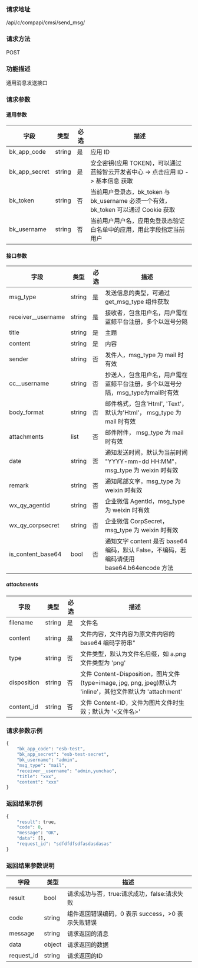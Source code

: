 ### 请求地址

/api/c/compapi/cmsi/send_msg/

### 请求方法

POST

### 功能描述

通用消息发送接口

### 请求参数

#### 通用参数

| 字段 | 类型 | 必选 |  描述 |
|--------------|--------|----|------------|
| bk_app_code  | string | 是 | 应用 ID     |
| bk_app_secret| string | 是 | 安全密钥(应用 TOKEN)，可以通过 蓝鲸智云开发者中心 -&gt; 点击应用 ID -&gt; 基本信息 获取 |
| bk_token     | string | 否 | 当前用户登录态，bk_token 与 bk_username 必须一个有效，bk_token 可以通过 Cookie 获取 |
| bk_username  | string | 否 | 当前用户用户名，应用免登录态验证白名单中的应用，用此字段指定当前用户 |

#### 接口参数

| 字段 | 类型 | 必选 | 描述 |
|--------------------|--------|----|------------|
| msg_type           | string | 是 | 发送信息的类型，可通过 get_msg_type 组件获取 |
| receiver__username | string | 是 | 接收者，包含用户名，用户需在蓝鲸平台注册，多个以逗号分隔 |
| title              | string | 是 | 主题 |
| content            | string | 是 | 内容  |
| sender             | string | 否 | 发件人，msg_type 为 mail 时有效 |
| cc__username       | string | 否 | 抄送人，包含用户名，用户需在蓝鲸平台注册，多个以逗号分隔，msg_type为mail时有效 |
| body_format        | string | 否 | 邮件格式，包含'Html', 'Text'，默认为'Html'， msg_type 为 mail 时有效 |
| attachments        | list   | 否 | 邮件附件， msg_type 为 mail 时有效 |
| date               | string | 否 | 通知发送时间，默认为当前时间 "YYYY-mm-dd HH:MM"，msg_type 为 weixin 时有效 |
| remark             | string | 否 | 通知尾部文字，msg_type 为 weixin 时有效|
| wx_qy_agentid      | string | 否 | 企业微信 AgentId，msg_type 为 weixin 时有效 |
| wx_qy_corpsecret   | string | 否 | 企业微信 CorpSecret，msg_type 为 weixin 时有效 |
| is_content_base64  | bool   | 否 | 通知文字 content 是否 base64 编码，默认 False，不编码，若编码请使用 base64.b64encode 方法 |

##### attachments

| 字段 | 类型 | 必选 | 描述 |
|-------------|--------|----|--------|
| filename    | string | 是 | 文件名 |
| content     | string | 是 | 文件内容，文件内容为原文件内容的 base64 编码字符串" |
| type        | string | 否 | 文件类型，默认为文件名后缀，如 a.png 文件类型为 'png' |
| disposition | string | 否 | 文件 Content-Disposition，图片文件(type=image, jpg, png, jpeg)默认为 'inline'，其他文件默认为 'attachment'  |
| content_id  | string | 否 | 文件 Content-ID，文件为图片文件时生效；默认为 '<文件名>' |

### 请求参数示例

```python
{
    "bk_app_code": "esb-test",
    "bk_app_secret": "esb-test-secret",
    "bk_username": "admin",
    "msg_type": "mail",
    "receiver__username": "admin,yunchao",
    "title": "xxx",
    "content": "xxx"
}
```

### 返回结果示例

```python
{
    "result": true,
    "code": 0,
    "message": "OK",
    "data": [],
    "request_id": "sdfdfdfsdfasdasdasas"
}
```

### 返回结果参数说明

| 字段      | 类型    | 描述      |
|-----------|--------|-----------|
| result    | bool   | 请求成功与否，true:请求成功，false:请求失败 |
| code      | string | 组件返回错误编码，0 表示 success，>0 表示失败错误 |
| message   | string | 请求返回的消息 |
| data      | object | 请求返回的数据 |
| request_id| string | 请求返回的ID |
